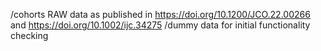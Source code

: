 /cohorts RAW data as published in  https://doi.org/10.1200/JCO.22.00266 and https://doi.org/10.1002/ijc.34275
/dummy data for initial functionality checking